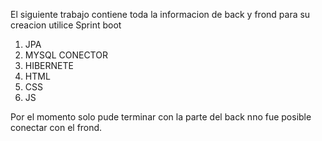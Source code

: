 El siguiente trabajo contiene toda la informacion de back y frond para su creacion utilice
Sprint boot
 1. JPA
 2. MYSQL CONECTOR
 3. HIBERNETE
 4. HTML
 5. CSS
 6. JS

Por el momento solo pude terminar con la parte del back nno fue posible conectar con el frond.
